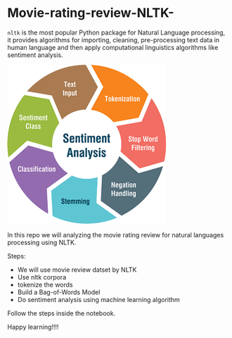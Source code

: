 # Movie-rating-review-NLTK-
`nltk` is the most popular Python package for Natural Language processing, it provides algorithms for importing, cleaning, pre-processing text data in human language and then apply computational linguistics algorithms like sentiment analysis.



![picture alt](senti.png)


In this repo we will analyzing the movie rating review for natural languages processing using NLTK.

Steps:
* We will use movie review datset by NLTK
* Use nltk corpora
* tokenize the words
* Build a Bag-of-Words Model
* Do sentiment analysis using machine learning algorithm

Follow the steps inside the notebook.

Happy learning!!!!

